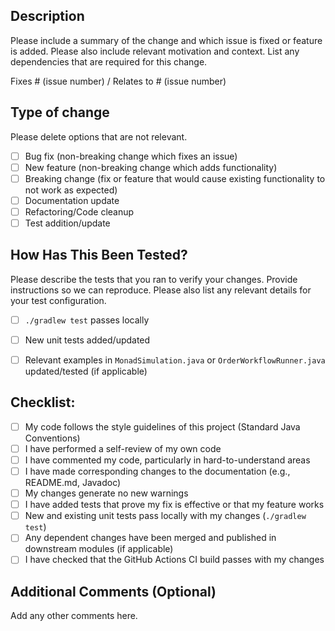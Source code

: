 ## Description

Please include a summary of the change and which issue is fixed or feature is added. Please also include relevant motivation and context. List any dependencies that are required for this change.

Fixes # (issue number) / Relates to # (issue number)

## Type of change

Please delete options that are not relevant.

- [ ] Bug fix (non-breaking change which fixes an issue)
- [ ] New feature (non-breaking change which adds functionality)
- [ ] Breaking change (fix or feature that would cause existing functionality to not work as expected)
- [ ] Documentation update
- [ ] Refactoring/Code cleanup
- [ ] Test addition/update

## How Has This Been Tested?

Please describe the tests that you ran to verify your changes. Provide instructions so we can reproduce. Please also list any relevant details for your test configuration.

- [ ] `./gradlew test` passes locally
- [ ] New unit tests added/updated
- [ ] Relevant examples in `MonadSimulation.java` or `OrderWorkflowRunner.java` updated/tested (if applicable)


## Checklist:

- [ ] My code follows the style guidelines of this project (Standard Java Conventions)
- [ ] I have performed a self-review of my own code
- [ ] I have commented my code, particularly in hard-to-understand areas
- [ ] I have made corresponding changes to the documentation (e.g., README.md, Javadoc)
- [ ] My changes generate no new warnings
- [ ] I have added tests that prove my fix is effective or that my feature works
- [ ] New and existing unit tests pass locally with my changes (`./gradlew test`)
- [ ] Any dependent changes have been merged and published in downstream modules (if applicable)
- [ ] I have checked that the GitHub Actions CI build passes with my changes

## Additional Comments (Optional)

Add any other comments here.